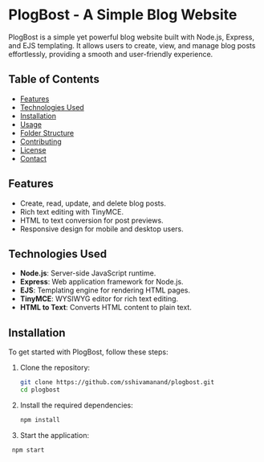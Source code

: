 # PlogBost - A Simple Blog Website

PlogBost is a simple yet powerful blog website built with Node.js, Express, and EJS templating. It allows users to create, view, and manage blog posts effortlessly, providing a smooth and user-friendly experience.

## Table of Contents
- [Features](#features)
- [Technologies Used](#technologies-used)
- [Installation](#installation)
- [Usage](#usage)
- [Folder Structure](#folder-structure)
- [Contributing](#contributing)
- [License](#license)
- [Contact](#contact)

## Features
- Create, read, update, and delete blog posts.
- Rich text editing with TinyMCE.
- HTML to text conversion for post previews.
- Responsive design for mobile and desktop users.

## Technologies Used
- **Node.js**: Server-side JavaScript runtime.
- **Express**: Web application framework for Node.js.
- **EJS**: Templating engine for rendering HTML pages.
- **TinyMCE**: WYSIWYG editor for rich text editing.
- **HTML to Text**: Converts HTML content to plain text.

## Installation
To get started with PlogBost, follow these steps:

1. Clone the repository:
   ```bash
   git clone https://github.com/sshivamanand/plogbost.git
   cd plogbost
2. Install the required dependencies:
   ```bash
   npm install
3. Start the application:
  ```bash
   npm start
